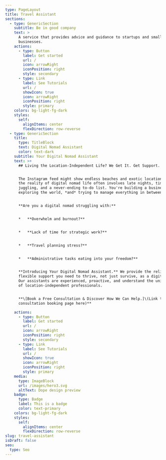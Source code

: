 ```yaml
---
type: PageLayout
title: Travel Assistant
sections:
  - type: GenericSection
    subtitle: Be in good company
    text: >
      A service that provides advice and guidance to startups and small
      businesses.
    actions:
      - type: Button
        label: Get started
        url: /
        icon: arrowRight
        iconPosition: right
        style: secondary
      - type: Link
        label: See Tutorials
        url: /
        showIcon: true
        icon: arrowRight
        iconPosition: right
        style: primary
    colors: bg-light-fg-dark
    styles:
      self:
        alignItems: center
        flexDirection: row-reverse
  - type: GenericSection
    title:
      type: TitleBlock
      text: Digital Nomad Assistant
      color: text-dark
    subtitle: Your Digital Nomad Assistant
    text: >+
      ## Living the Location-Independent Life? We Get It. Get Support.


      The Instagram feed might show endless beaches and exotic locations, but
      the reality of digital nomad life often involves late nights, time zone
      juggling, and a never-ending to-do list. You're building a business,
      exploring the world, *and* trying to manage everything in between.


      **Are you a digital nomad struggling with:**


      *   **Overwhelm and burnout?**


      *   **Lack of time for strategic work?**


      *   **Travel planning stress?**


      *   **Administrative tasks eating into your freedom?**


      **Introducing Your Digital Nomad Assistant.** We provide the reliable,
      flexible support you need to thrive, not just survive, as a digital nomad.
      Our assistants are experienced, proactive, and understand the unique needs
      of location-independent professionals.


      **\[Book a Free Consultation & Discover How We Can Help.]\(Link to your
      consultation booking page here)**

    actions:
      - type: Button
        label: Get started
        url: /
        icon: arrowRight
        iconPosition: right
        style: secondary
      - type: Link
        label: See Tutorials
        url: /
        showIcon: true
        icon: arrowRight
        iconPosition: right
        style: primary
    media:
      type: ImageBlock
      url: /images/hero3.svg
      altText: Dope design preview
    badge:
      type: Badge
      label: This is a badge
      color: text-primary
    colors: bg-light-fg-dark
    styles:
      self:
        alignItems: center
        flexDirection: row-reverse
slug: travel-assistant
isDraft: false
seo:
  type: Seo
---
```

